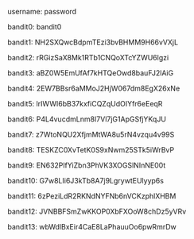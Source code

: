 username: password

bandit0: bandit0

bandit1: NH2SXQwcBdpmTEzi3bvBHMM9H66vVXjL

bandit2: rRGizSaX8Mk1RTb1CNQoXTcYZWU6lgzi

bandit3: aBZ0W5EmUfAf7kHTQeOwd8bauFJ2lAiG

bandit4: 2EW7BBsr6aMMoJ2HjW067dm8EgX26xNe

bandit5: lrIWWI6bB37kxfiCQZqUdOIYfr6eEeqR

bandit6: P4L4vucdmLnm8I7Vl7jG1ApGSfjYKqJU

bandit7: z7WtoNQU2XfjmMtWA8u5rN4vzqu4v99S

bandit8: TESKZC0XvTetK0S9xNwm25STk5iWrBvP

bandit9: EN632PlfYiZbn3PhVK3XOGSlNInNE00t

bandit10: G7w8LIi6J3kTb8A7j9LgrywtEUlyyp6s

bandit11: 6zPeziLdR2RKNdNYFNb6nVCKzphlXHBM

bandit12: JVNBBFSmZwKKOP0XbFXOoW8chDz5yVRv

bandit13: wbWdlBxEir4CaE8LaPhauuOo6pwRmrDw
